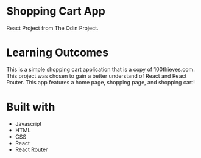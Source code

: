 # Shopping Cart App
React Project from The Odin Project.

# Learning Outcomes
This is a simple shopping cart application that is a copy of 100thieves.com. This project was chosen to gain a better understand of React and React Router. This app features a home page, shopping page, and shopping cart!

# Built with
* Javascript
* HTML
* CSS
* React
* React Router
